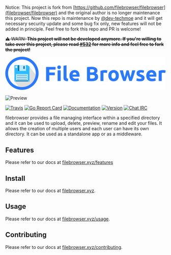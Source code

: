 Notice: This project is fork from [https://github.com/filebrowser/filebrowser](filebrowser/filebrowser) and the original author is no longer maintenance this project. Now this repo is maintenance by [@dev-techmoe](https://github.com/dev-techmoe) and it will 
get necessary security update and some bug fix only, new features will not be added in principle. Feel free to fork this repo and PR is welcome! 

<del>⚠️ WARN: **This project will not be developed anymore. If you're willing to take over this project, please read [#532](https://github.com/filebrowser/filebrowser/issues/532) for more info and feel free to fork the project!**</del>


<p align="center">
  <img src="https://raw.githubusercontent.com/filebrowser/logo/master/banner.png" width="550"/>
</p>

![Preview](https://user-images.githubusercontent.com/5447088/50716739-ebd26700-107a-11e9-9817-14230c53efd2.gif)

[![Travis](https://img.shields.io/travis/com/filebrowser/filebrowser.svg?style=flat-square)](https://travis-ci.com/filebrowser/filebrowser)
[![Go Report Card](https://goreportcard.com/badge/github.com/filebrowser/filebrowser?style=flat-square)](https://goreportcard.com/report/github.com/filebrowser/filebrowser)
[![Documentation](https://img.shields.io/badge/godoc-reference-blue.svg?style=flat-square)](http://godoc.org/github.com/filebrowser/filebrowser)
[![Version](https://img.shields.io/github/release/filebrowser/filebrowser.svg?style=flat-square)](https://github.com/filebrowser/filebrowser/releases/latest)
[![Chat IRC](https://img.shields.io/badge/freenode-%23filebrowser-blue.svg?style=flat-square)](http://webchat.freenode.net/?channels=%23filebrowser)

filebrowser provides a file managing interface within a specified directory and it can be used to upload, delete, preview, rename and edit your files. It allows the creation of multiple users and each user can have its own directory. It can be used as a standalone app or as a middleware.

## Features

Please refer to our docs at [filebrowser.xyz/features](https://github.com/filebrowser/docs/tree/master/features)

## Install

Please refer to our docs at [filebrowser.xyz](https://github.com/filebrowser/docs/tree/master/).

## Usage

Please refer to our docs at [filebrowser.xyz/usage](https://github.com/filebrowser/docs/tree/master/usage).

## Contributing

Please refer to our docs at [filebrowser.xyz/contributing](https://github.com/filebrowser/docs/tree/master/contributing).
